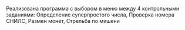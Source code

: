 Реализована программа с выбором в меню между 4 контрольными заданиями: Определение суперпростого числа, Проверка номера СНИЛС, Размен монет, Стрельба по мишени
